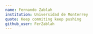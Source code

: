 ```yaml
---
name: Fernando Zablah
institution: Universidad de Monterrey
quote: Keep commiting keep pushing
github_user: FerZablah
---
```

